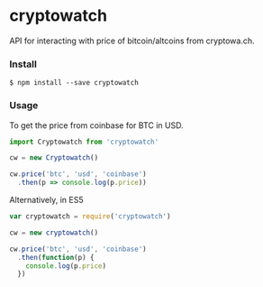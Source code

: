 # cryptowatch

API for interacting with price of bitcoin/altcoins from cryptowa.ch.

### Install

```
$ npm install --save cryptowatch
```

### Usage

To get the price from coinbase for BTC in USD.

```javascript
import Cryptowatch from 'cryptowatch'

cw = new Cryptowatch()

cw.price('btc', 'usd', 'coinbase')
  .then(p => console.log(p.price))
```

Alternatively, in ES5

```javascript
var cryptowatch = require('cryptowatch')

cw = new cryptowatch()

cw.price('btc', 'usd', 'coinbase')
  .then(function(p) {
    console.log(p.price)
  })
```
